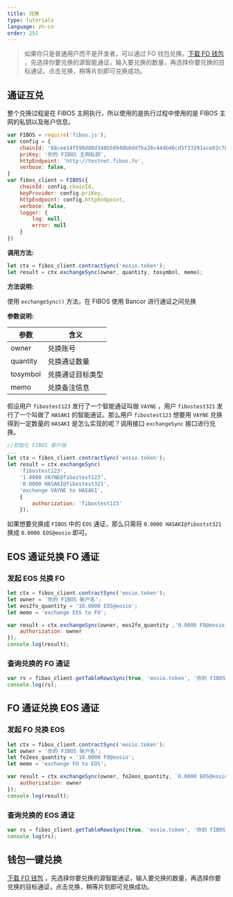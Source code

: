 ```yaml
---
title: 兑换
type: tutorials
language: zh-cn
order: 251
---
```


> 如果你只是普通用户而不是开发者，可以通过 FO 钱包兑换。[下载 FO 钱包](http://wallet.fo/) ，先选择你要兑换的源智能通证，输入要兑换的数量，再选择你要兑换的目标通证。点击兑换，稍等片刻即可兑换成功。

## 通证互兑

整个兑换过程是在 FIBOS 主网执行，所以使用的是执行过程中使用的是 FIBOS 主网的私钥以及账户信息。

```javascript
var FIBOS = require('fibos.js');
var config = {
    chainId: '68cee14f598d88d340b50940b6ddfba28c444b46cd5f33201ace82c78896793a',
    priKey: '你的 FIBOS 主网私钥',
    httpEndpoint: 'http://testnet.fibos.fo',
    verbose: false,
}
var fibos_client = FIBOS({
    chainId: config.chainId,
    keyProvider: config.priKey,
    httpEndpoint: config.httpEndpoint,
    verbose: false,
    logger: {
        log: null,
        error: null
    }
})
```

**调用方法:**

```javascript
let ctx = fibos_client.contractSync('eosio.token');
let result = ctx.exchangeSync(owner, quantity, tosymbol, memo);
```

**方法说明:**

使用 `exchangeSync()` 方法，在 FIBOS 使用 Bancor 进行通证之间兑换

**参数说明:**

| 参数     | 含义             |
| -------- | ---------------- |
| owner    | 兑换账号         |
| quantity | 兑换通证数量     |
| tosymbol | 兑换通证目标类型 |
| memo | 兑换备注信息 |

假设用户 `fibostest123` 发行了一个智能通证叫做 `VAYNE` ，用户 `fibostest321` 发行了一个叫做了 `HASAKI` 的智能通证。那么用户 `fibostest123` 想要用 `VAYNE` 兑换得到一定数量的 `HASAKI` 是怎么实现的呢？调用接口 `exchangeSync` 接口进行兑换。

```javascript
//初始化 FIBOS 客户端
...
let ctx = fibos_client.contractSync('eosio.token');
let result = ctx.exchangeSync(
    'fibostest123',
    '1.0000 VAYNE@fibostest123',
    '0.0000 HASAKI@fibostest321',
    'exchenge VAYNE to HASAKI',
    {
        authorization: 'fibostest123'
    });
```

如果想要兑换成 `FIBOS` 中的 `EOS` 通证，那么只需将 `0.0000 HASAKI@fibostst321` 换成 `0.0000 EOS@eosio` 即可。



##  EOS 通证兑换 FO 通证

### 发起 EOS 兑换 FO

```javascript
let ctx = fibos_client.contractSync('eosio.token');
let owner = '你的 FIBOS 账户名';
let eos2fo_quantity = '10.0000 EOS@eosio';
let memo = 'exchange EOS to FO';

var result = ctx.exchangeSync(owner, eos2fo_quantity ,'0.0000 FO@eosio', memo, {
    authorization: owner
});
console.log(result);
```

### 查询兑换的 FO 通证

```javascript
var rs = fibos_client.getTableRowsSync(true, 'eosio.token', '你的 FIBOS 账户名', 'accounts');
console.log(rs);
```



## FO 通证兑换 EOS 通证

### 发起 FO 兑换 EOS

```javascript
let ctx = fibos_client.contractSync('eosio.token');
let owner = '你的 FIBOS 账户名';
let fo2eos_quantity = '10.0000 FO@eosio';
let memo = 'exchange FO to EOS';

var result = ctx.exchangeSync(owner, fo2eos_quantity, `0.0000 EOS@eosio`, memo, {
    authorization: owner
});
console.log(result);
```

### 查询兑换的 EOS 通证

```javascript
var rs = fibos_client.getTableRowsSync(true, 'eosio.token', '你的 FIBOS 账户名', 'accounts');
console.log(rs);
```



## 钱包一键兑换

[下载 FO 钱包](http://wallet.fo/) ，先选择你要兑换的源智能通证，输入要兑换的数量，再选择你要兑换的目标通证，点击兑换，稍等片刻即可兑换成功。